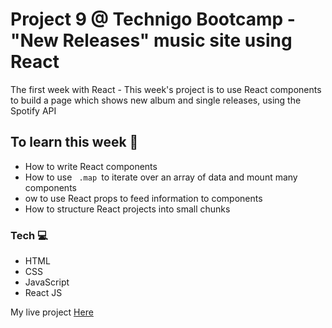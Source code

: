 
# Project 9 @ Technigo Bootcamp - "New Releases" music site using React


The first week with React - This week's project is to use React components to build a page which shows new album and single releases, using the Spotify API 

## To learn this week 🧠

- How to write React components
- How to use <code> .map </code>to iterate over an array of data and mount many components
- ow to use React props to feed information to components
- How to structure React projects into small chunks

### Tech  💻

- HTML
- CSS 
- JavaScript 
- React JS 



My live project [Here](https://new-music-releases-by-nasim.netlify.com/)
